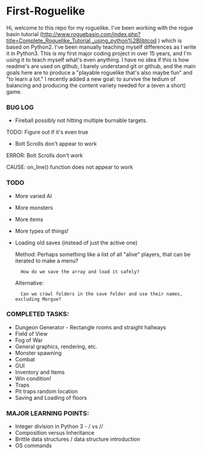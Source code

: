 # First-Roguelike

Hi, welcome to this repo for my roguelike. I've been working with the rogue basin tutorial (http://www.roguebasin.com/index.php?title=Complete_Roguelike_Tutorial,_using_python%2Blibtcod ) which is based on Python2. I've been manually teaching myself differences as I write it in Python3. This is my first major coding project in over 15 years, and I'm using it to teach myself what's even anything. I have no idea if this is how readme's are used on github, I barely understand git or github, and the main goals here are to produce a "playable roguelike that's also maybe fun" and "to learn a lot." I recently added a new goal: to survive the tedium of balancing and producing the content variety needed for a (even a short) game.

### BUG LOG
- Fireball possibly not hitting multiple burnable targets.

TODO: Figure out if it's even true

- Bolt Scrolls don't appear to work

ERROR: Bolt Scrolls don't work

CAUSE: on_line() function does not appear to work

### TODO
- More varied AI
- More monsters
- More items
- More types of things!
- Loading old saves (instead of just the active one)

    Method: Perhaps something like a list of all "alive" players, that can be iterated to make a menu?
	
        How do we save the array and load it safely?
		
    Alternative:
	
        Can we crawl folders in the save folder and use their names, excluding Morgue?
		

### COMPLETED TASKS:
- Dungeon Generator - Rectangle rooms and straight hallways
- Field of View
- Fog of War
- General graphics, rendering, etc.
- Monster spawning
- Combat
- GUI
- Inventory and Items
- Win condition!
- Traps
- Pit traps random location
- Saving and Loading of floors


### MAJOR LEARNING POINTS:
- Integer division in Python 3 - / vs //
- Composition versus Inheritance
- Brittle data structures / data structure introduction
- OS commands